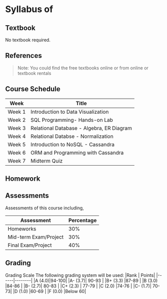 # Syllabus of 

## Textbook

No textbook required.

## References

> Note: You could find the free textbooks online or from online or textbook rentals

## Course Schedule

| Week    | Title                                          |
|---------|------------------------------------------------|
| Week 1  | Introduction to Data Visualization                           |
| Week 2  | SQL Programming- Hands-on Lab                  |
| Week 3  | Relational Database - Algebra, ER Diagram      |
| Week 4  | Relational Databse - Normalization             |
| Week 5  | Introduction to NoSQL - Cassandra              |
| Week 6  | ORM and Programming with Cassandra             |
| Week 7  | Midterm Quiz                                   |


## Homework

## Assessments

Assessments of this course including,

|Assessment|Percentage|
|----------|----------|
|Homeworks | 30%      |
|Mid-term Exam/Project| 30%|
|Final Exam/Project| 40%|

## Grading

Grading Scale
The following grading system will be used:
|Rank  |  Points|
|------|--------|
|A (4.0)|94-100| 
|A- (3.7)| 90-93 |
|B+ (3.3) |87-89 |
|B (3.0) |84-86 |
|B- (2.7)| 80-83 |
|C+ (2.3) | 77-79 |
|C (2.0) |74-76 |
|C- (1.7)| 70-73|
|D (1.0) |60-69 |
|F (0.0) |Below 60|